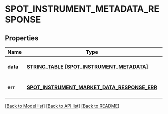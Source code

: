 # SPOT_INSTRUMENT_METADATA_RESPONSE

## Properties
Name | Type | Description | Notes
------------ | ------------- | ------------- | -------------
**data** | [**STRING_TABLE [SPOT_INSTRUMENT_METADATA]**](SPOT_INSTRUMENT_METADATA.md) |  | [optional] [default to null]
**err** | [**SPOT_INSTRUMENT_MARKET_DATA_RESPONSE_ERR**](SPOT_INSTRUMENT_MARKET_DATA_RESPONSE_Err.md) |  | [optional] [default to null]

[[Back to Model list]](../README.md#documentation-for-models) [[Back to API list]](../README.md#documentation-for-api-endpoints) [[Back to README]](../README.md)


